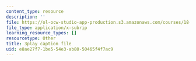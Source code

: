 ```yaml
---
content_type: resource
description: ''
file: https://ol-ocw-studio-app-production.s3.amazonaws.com/courses/18-06sc-linear-algebra-fall-2011/e8ae27f71be554e3ab8050465f4f7ac9_2uDvRUowBzg.vtt
file_type: application/x-subrip
learning_resource_types: []
resourcetype: Other
title: 3play caption file
uid: e8ae27f7-1be5-54e3-ab80-50465f4f7ac9
---
```

